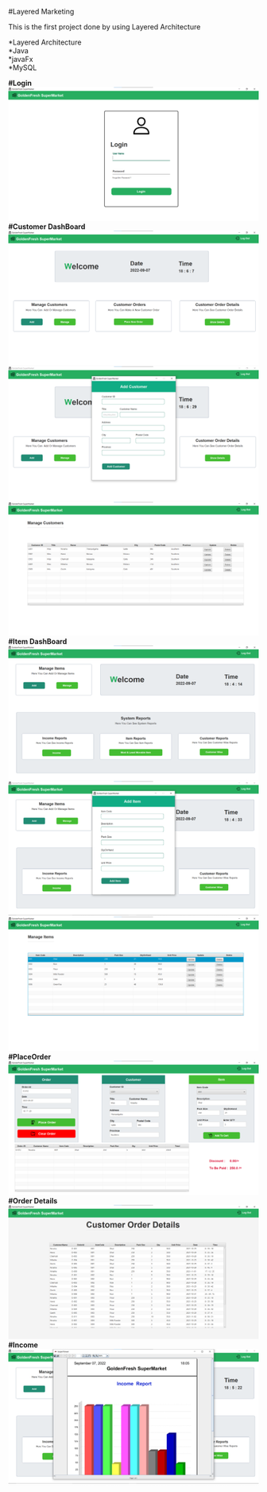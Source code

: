 #Layered Marketing<br>

This is the first project done by using Layered Architecture

*Layered Architecture<br>
*Java<br>
*javaFx<br>
*MySQL<br>

<b>#Login<br></b>
![login](src/assets/projects/login.png)<br>
<b>#Customer DashBoard<br><b>
![customerDash](src/assets/projects/customerdash.png)<br>
![addCustomer](src/assets/projects/addcustomer.png)<br>
![manage Customer](src/assets/projects/managecustomer.png)<br>
<b>#Item DashBoard<br><b>
![itemDash](src/assets/projects/admindash.png)<br>
![add](src/assets/projects/add.png)<br>
![manage](src/assets/projects/manage.png)<br>
<b>#PlaceOrder<br><b>
![placeOrder](src/assets/projects/placeorder.png)<br>
<b>#Order Details<br></b>
![order](src/assets/projects/orderDetails.png)
<b>#Income<br><b>
![Income](src/assets/projects/income.png)<br>






